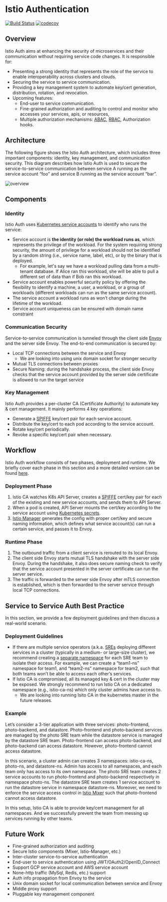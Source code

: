# Istio Authentication

[![Build Status](https://travis-ci.org/istio/auth.svg?branch=master)](https://travis-ci.org/istio/auth)
[![codecov](https://codecov.io/gh/istio/auth/branch/master/graph/badge.svg)](https://codecov.io/gh/istio/auth)

## Overview

Istio Auth aims at enhancing the security of microservices and their
communication without requiring service code changes. It is responsible for:
- Presenting a strong identity that represents the role of the service to
  enable interoperability across clusters and clouds.
- Securing the service to service communication.
- Providing a key management system to automate key/cert generation,
  distribution, rotation, and revocation.
- Upcoming features:
  - End-user to service communication.
  - Fine-grained authorization and auditing to control and monitor who accesses
    your services, apis, or resources,
  - Multiple authorization mechanisms:
    [ABAC](https://en.wikipedia.org/wiki/Attribute-Based_Access_Control),
    [RBAC](https://en.wikipedia.org/wiki/Role-based_access_control),
    Authorization hooks.

## Architecture

The following figure shows the Istio Auth architecture, which includes three
important components: identity, key management, and communication security.
This diagram describes how Istio Auth is used to secure the service-to-service
communication between service A running as the service account “foo” and
service B running as the service account “bar”.

![overview](https://cdn.rawgit.com/istio/auth/master/overview.svg)

## Components

### Identity

Istio Auth uses [Kubernetes service
accounts](https://kubernetes.io/docs/tasks/configure-pod-container/configure-service-account/)
to identify who runs the service:

- Service account is **the identity (or role) the workload runs as**, which
  represents the privilege of the workload. For the system requiring strong
  security, the amount of privilege for a workload should not be identified by
  a random string (i.e., service name, label, etc), or by the binary that is
  deployed.
  - For example, let's say we have a workload pulling data from a multi-tenant
    database. If Alice ran this workload, she will be able to pull a different
    set of data than if Bob ran this workload.
- Service account enables powerful security policy by offering the flexibility
  to identify a machine, a user, a workload, or a group of workloads (different
  workloads can run as the same service account).
- The service account a workload runs as won’t change during the lifetime of
  the workload.
- Service account uniqueness can be ensured with domain name constraint

### Communication Security

Service-to-service communication is tunneled through the client side
[Envoy](https://lyft.github.io/envoy/) and the server side Envoy. The
end-to-end communication is secured by:

- Local TCP connections between the service and Envoy
  - We are looking into using unix domain socket for stronger security
- Mutual TLS connections between proxies
- Secure Naming: during the handshake process, the client side Envoy checks
  that the service account provided by the server side certificate is allowed
  to run the target service

### Key Management

Istio Auth provides a per-cluster CA (Certificate Authority) to automate key &
cert management. It mainly performs 4 key operations:

- Generate a [SPIFFE](https://spiffe.io/docs/svid/) key/cert pair for each
  service account.
- Distribute the key/cert to each pod according to the service account.
- Rotate key/cert periodically.
- Revoke a specific key/cert pair when necessary.

## Workflow

Istio Auth workflow consists of two phases, deployment and runtime. We briefly
cover each phase in this section and a more detailed version can be found
[here](https://docs.google.com/document/d/1spoQ9MIb7ABFDdFzlFITczCbH_AHO3RXSgLLeXAYIJU/edit).

### Deployment Phase

1. Istio CA watches K8s API Server, creates a
   [SPIFFE](https://spiffe.io/docs/svid/) cert/key pair for each of the
   existing and new service accounts, and sends them to API Server.
2. When a pod is created, API Server mounts the cert/key according to the
   service account using [Kubernetes
   secrets](https://kubernetes.io/docs/concepts/configuration/secret/).
3. [Istio Manager](https://github.com/istio/manager/blob/master/doc/design.md)
   generates the config with proper cert/key and secure naming information,
   which defines what service account(s) can run a certain service, and passes it
   to Envoy.

### Runtime Phase

1. The outbound traffic from a client service is rerouted to its local Envoy.
2. The client side Envoy starts mutual TLS handshake with the server side
   Envoy. During the handshake, it also does secure naming check to verify that
   the service account presented in the server certificate can run the server
    service.
3. The traffic is forwarded to the server side Envoy after mTLS connection is
   established, which is then forwarded to the server service through local TCP
   connections.

## Service to Service Auth Best Practice

In this section, we provide a few deployment guidelines and then discuss a
real-world scenario.

### Deployment Guidelines

- If there are multiple service operators (a.k.a.
  [SREs](https://en.wikipedia.org/wiki/Site_reliability_engineering) deploying
  different services in a cluster (typically in a medium- or large-size
  cluster), we recommend creating a [separate
  namespace](https://kubernetes.io/docs/tasks/administer-cluster/namespaces-walkthrough/)
  for each SRE team to isolate their access. For example, we can create a
  “team1-ns” namespace for team1, and “team2-ns” namespace for team2, such that
  both teams won’t be able to access each other’s services.
- If Istio CA is compromised, all its managed key & cert in the cluster may be
  exposed. We strongly recommend to run Istio CA on a dedicated namespace
  (e.g., istio-ca-ns) which only cluster admins have access to.
  - We are looking into running Isito CA in the kubernetes master in the future releases.

### Example

Let’s consider a 3-tier application with three services: photo-frontend,
photo-backend, and datastore. Photo-frontend and photo-backend services are
managed by the photo SRE team while the datastore service is managed by the
datastore SRE team. Photo-frontend can access photo-backend, and photo-backend
can access datastore. However, photo-frontend cannot access datastore.

In this scenario, a cluster admin can creates 3 namespaces: istio-ca-ns,
photo-ns, and datastore-ns. Admin has access to all namespaces, and each team
only has access to its own namespace. The photo SRE team creates 2 service
accounts to run photo-frontend and photo-backend respectively in namespace
photo-ns. The datastore SRE team creates 1 service account to run the datastore
service in namespace datastore-ns. Moreover, we need to enforce the service
access control in [Istio Mixer](https://github.com/istio/mixer) such that
photo-frontend cannot access datastore.

In this setup, Istio CA is able to provide key/cert management for all
namespaces. And we successfully prevent the team from messing up services
running by other teams.

## Future Work

- Fine-grained authorization and auditing
- Secure Istio components (Mixer, Istio-Manager, etc.)
- Inter-cluster service-to-service authentication
- End-user to service authentication using JWT/OAuth2/OpenID_Connect
- Support GCP service account and AWS service account
- None-http traffic (MySql, Redis, etc.) support
- Auth info propagation from Envoy to the service
- Unix domain socket for local communication between service and Envoy
- Middle proxy support
- Pluggable key management component
